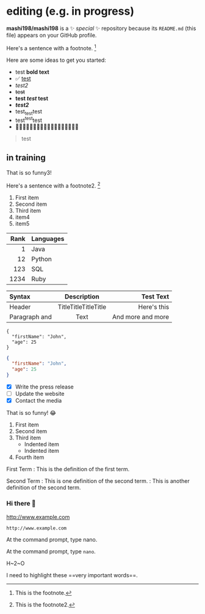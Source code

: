 #  editing (e.g. in progress)

**mashi198/mashi198** is a ✨ _special_ ✨ repository because its `README.md` (this file) appears on your GitHub profile.

Here's a sentence with a footnote. [^1]
[^1]: This is the footnote.


Here are some ideas to get you started:

- test **bold text**
- ✅  [test](https://www.example.com)
- _test2_
- ~~test~~
- **test _test_ test**
- ***test2***
- test<sub>test</sub>test
- test<sup>test</sup>test
- :star_struck:🤔🤔🤔😀🤣😉😝😚😐😒😀😀😀😀🤔:joy::tent:

> test
##  in training
That is so funny3! 

Here's a sentence with a footnote2. [^2]
[^2]: This is the footnote2.

1. First item
2. Second item
3. Third item
4. item4
5. item5

| Rank | Languages |
|-----:|-----------|
|1     | Java      |
|12|Python|
|123|SQL|
|1234|Ruby|

|Syntax|Description|Test Text|
|:---|:---:|---:|
|Header|TitleTitleTitleTitle|Here's this|
|Paragraph and|Text|And more and more|

```
{
  "firstName": "John",
  "age": 25
}
```

```json
{
  "firstName": "John",
  "age": 25
}
```

- [x] Write the press release
- [ ] Update the website
- [x] Contact the media

That is so funny! :joy:
1. First item
2. Second item
3. Third item
    - Indented item
    - Indented item
4. Fourth item

First Term
: This is the definition of the first term.

Second Term
: This is one definition of the second term.
: This is another definition of the second term.
### Hi there 👋
http://www.example.com

`http://www.example.com`

At the command prompt, type nano.

At the command prompt, type `nano`.

H~2~O

I need to highlight these ==very important words==.

<!--
**mashi198/mashi198** is a ✨ _special_ ✨ repository because its `README.md` (this file) appears on your GitHub profile.

Here are some ideas to get you started:

- 🔭 I’m currently working on ...
- 🌱 I’m currently learning ...
- 👯 I’m looking to collaborate on ...
- 🤔 I’m looking for help with ...
- 💬 Ask me about ...
- 📫 How to reach me: ...
- 😄 Pronouns: ...
- ⚡ Fun fact: ...
-->
